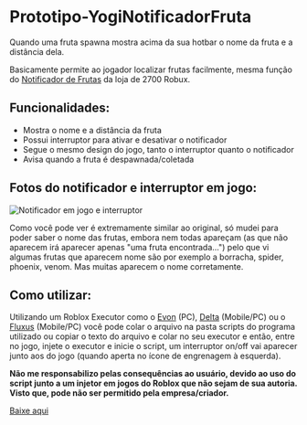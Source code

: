 # Prototipo-YogiNotificadorFruta

Quando uma fruta spawna mostra acima da sua hotbar o nome da fruta e a distância dela.

Basicamente permite ao jogador localizar frutas facilmente, mesma função do <a href="https://blox-fruits.fandom.com/wiki/Fruit_Notifier">Notificador de Frutas</a> da loja de 2700 Robux.

<h2>Funcionalidades:</h2>

* Mostra o nome e a distância da fruta
* Possui interruptor para ativar e desativar o notificador
* Segue o mesmo design do jogo, tanto o interruptor quanto o notificador
* Avisa quando a fruta é despawnada/coletada

<h2>Fotos do notificador e interruptor em jogo:</h2>

![Notificador em jogo e interruptor](https://github.com/euyogi/Prototipo-YogiNotificadorFruta/assets/46427886/a9908ff5-194a-4391-b091-5a53d8161aa2)

Como você pode ver é extremamente similar ao original, só mudei para poder saber o nome das frutas, embora nem todas apareçam (as que não aparecem irá aparecer apenas "uma fruta encontrada...") pelo que vi algumas frutas que aparecem nome são por exemplo a borracha, spider, phoenix, venom. Mas muitas aparecem o nome corretamente.

<h2>Como utilizar:</h2>

Utilizando um Roblox Executor como o <a href="https://sakpot.com/evon-executor/">Evon</a> (PC), <a href="https://deltaexploits.com/">Delta</a> (Mobile/PC) ou o <a href="https://fluxteam.net/">Fluxus</a> (Mobile/PC) você pode colar o arquivo na pasta scripts do programa utilizado ou copiar o texto do arquivo e colar no seu executor e então, entre no jogo, injete o executor e inicie o script, um interruptor on/off vai aparecer junto aos do jogo (quando aperta no ícone de engrenagem à esquerda).

<b>Não me responsabilizo pelas consequências ao usuário, devido ao uso do script junto a um injetor em jogos do Roblox que não sejam de sua autoria. Visto que, pode não ser permitido pela empresa/criador.</b>

<a href="https://github.com/euyogi/Prototipo-YogiNotificadorFruta/releases/download/Download-here/YogiNotificadorFrutas.txt">Baixe aqui</a>
